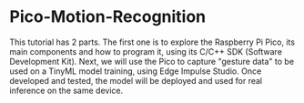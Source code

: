 # Pico-Motion-Recognition
This tutorial has 2 parts. The first one is to explore the Raspberry Pi Pico, its main components and how to program it, using its C/C++ SDK (Software Development Kit). Next, we will use the Pico to capture "gesture data" to be used on a TinyML model training, using Edge Impulse Studio. Once developed and tested, the model will be deployed and used for real inference on the same device.
